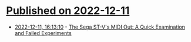 # [Published on 2022-12-11](index.md)

* [2022-12-11, 16:13:10](https://news.ycombinator.com/item?id=33944412) - [The Sega ST-V's MIDI Out: A Quick Examination and Failed Experiments](https://nicole.express/2022/midi-on-the-saturn-or-not.html)

